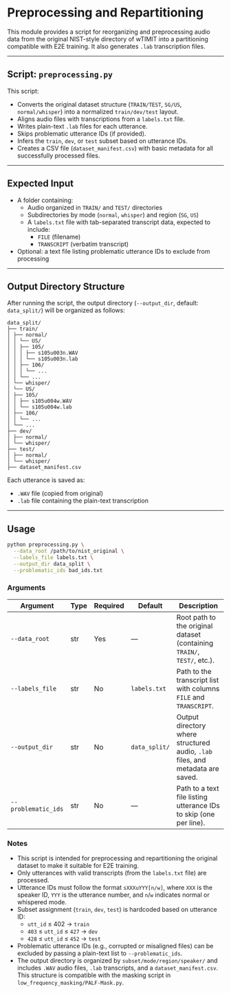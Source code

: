 # Preprocessing and Repartitioning

This module provides a script for reorganizing and preprocessing audio data from the original NIST-style directory of wTIMIT into a partitioning compatible with E2E training. It also generates `.lab` transcription files.

---

## Script: `preprocessing.py`

This script:

- Converts the original dataset structure (`TRAIN/TEST`, `SG/US`, `normal/whisper`) into a normalized `train/dev/test` layout.
- Aligns audio files with transcriptions from a `labels.txt` file.
- Writes plain-text `.lab` files for each utterance.
- Skips problematic utterance IDs (if provided).
- Infers the `train`, `dev`, or `test` subset based on utterance IDs.
- Creates a CSV file (`dataset_manifest.csv`) with basic metadata for all successfully processed files.

---

## Expected Input

- A folder containing:
  - Audio organized in `TRAIN/` and `TEST/` directories
  - Subdirectories by mode (`normal`, `whisper`) and region (`SG`, `US`)
  - A `labels.txt` file with tab-separated transcript data, expected to include:
    - `FILE` (filename)
    - `TRANSCRIPT` (verbatim transcript)
- Optional: a text file listing problematic utterance IDs to exclude from processing

---

## Output Directory Structure

After running the script, the output directory (`--output_dir`, default: `data_split/`) will be organized as follows:

```
data_split/
├── train/
│ ├── normal/
│ │ └── US/
│ │ ├── 105/
│ │ │ ├── s105u003n.WAV
│ │ │ └── s105u003n.lab
│ │ ├── 106/
│ │ │ └── ...
│ │ └── ...
│ └── whisper/
│ └── US/
│ ├── 105/
│ │ ├── s105u004w.WAV
│ │ └── s105u004w.lab
│ ├── 106/
│ │ └── ...
│ └── ...
├── dev/
│ ├── normal/
│ └── whisper/
├── test/
│ ├── normal/
│ └── whisper/
├── dataset_manifest.csv
```
Each utterance is saved as:
- `.WAV` file (copied from original)
- `.lab` file containing the plain-text transcription

---

## Usage

```bash
python preprocessing.py \
  --data_root /path/to/nist_original \
  --labels_file labels.txt \
  --output_dir data_split \
  --problematic_ids bad_ids.txt
```

### Arguments

| Argument             | Type   | Required | Default       | Description                                                                 |
|----------------------|--------|----------|----------------|-----------------------------------------------------------------------------|
| `--data_root`        | str    | Yes      | —              | Root path to the original dataset (containing `TRAIN/`, `TEST/`, etc.).     |
| `--labels_file`      | str    | No       | `labels.txt`   | Path to the transcript list with columns `FILE` and `TRANSCRIPT`.           |
| `--output_dir`       | str    | No       | `data_split/`  | Output directory where structured audio, `.lab` files, and metadata are saved. |
| `--problematic_ids`  | str    | No       | —              | Path to a text file listing utterance IDs to skip (one per line).           |

### Notes

- This script is intended for preprocessing and repartitioning the original dataset to make it suitable for E2E training.
- Only utterances with valid transcripts (from the `labels.txt` file) are processed.
- Utterance IDs must follow the format `sXXXuYYY[n/w]`, where `XXX` is the speaker ID, `YYY` is the utterance number, and `n`/`w` indicates normal or whispered mode.
- Subset assignment (`train`, `dev`, `test`) is hardcoded based on utterance ID:
  - `utt_id` ≤ 402 → `train`
  - `403` ≤ `utt_id` ≤ `427` → `dev`
  - `428` ≤ `utt_id` ≤ `452` → `test`
- Problematic utterance IDs (e.g., corrupted or misaligned files) can be excluded by passing a plain-text list to `--problematic_ids`.
- The output directory is organized by `subset/mode/region/speaker/` and includes `.WAV` audio files, `.lab` transcripts, and a `dataset_manifest.csv`. This structure is compatible with the masking script in `low_frequency_masking/PALF-Mask.py`.


